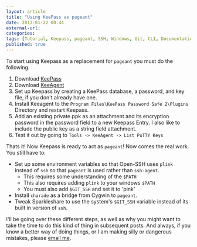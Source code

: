 ```yaml
---
layout: article
title: "Using KeePass as pageant"
date: 2013-01-22 00:44
external-url: 
categories: 
tags: [Tutorial, Keepass, pageant, SSH, Windows, Git, CLI, Documentation]
published: true
---
```

To start using Keepass as a replacement for `pageant` you must do the following.

1.	Download [KeePass](http://keepass.info/download.html)
2.	Download [KeeAgent](http://keepass.info/plugins.html#keeagent)
3.  Set up Keepass by creating a KeePass database, a password, and key file, if you don't already have one.
4.	Install Keeagent to the `Program Files\KeePass Password Safe 2\Plugins` Directory and restart Keepass.
5.  Add an existing private.ppk as an attachment and its encryption password in the password field to a new Keepass Entry.  I also like to include the public key as a string field attachment.  
6.  Test it out by going to `Tools -> KeeAgent -> List PuTTY Keys`

Thats it!  Now Keepass is ready to act as `pageant`!  Now comes the real work.  You still have to:

-	Set up some environment variables so that Open-SSH uses `plink` instead of `ssh` so that `pageant` is used rather than `ssh-agent`.
	-	This requires some understanding of the `$PATH`
	-	This also requires adding `plink` to your windows `$PATH`
	-	You must also add `$GIT_SSH` and set it to 'pink'
-	Install `charade` as a bridge from Cygwin to `pageant`.
-	Tweak Sparkleshare to use the system's `$GIT_SSH` variable instead of its built in version of `ssh`.

I'll be going over these different steps, as well as why you might want to take the time to do this kind of thing in subsequent posts.  And always, if you know a better way of doing things, or I am making silly or dangerous mistakes, please [email me](/about).